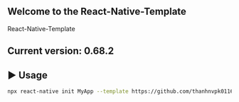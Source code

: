 ## Welcome to the React-Native-Template
React-Native-Template

## Current version: 0.68.2

## :arrow_forward: Usage

```sh
npx react-native init MyApp --template https://github.com/thanhnvpk01168/React-Native-Template.git
```